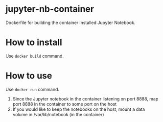 # jupyter-nb-container

Dockerfile for building the container installed Jupyter Notebook.

# How to install

Use `docker build` command.

# How to use

Use `docker run` command.

1. Since the Jupyter notebook in the container listening on port 8888, map port 8888 in the container to some port on the host
2. If you would like to keep the notebooks on the host, mount a data volume in /var/lib/notebook (in the container)
